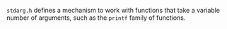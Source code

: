 `stdarg.h` defines a mechanism to work with functions that take a variable number of arguments, such as the `printf` family of functions.